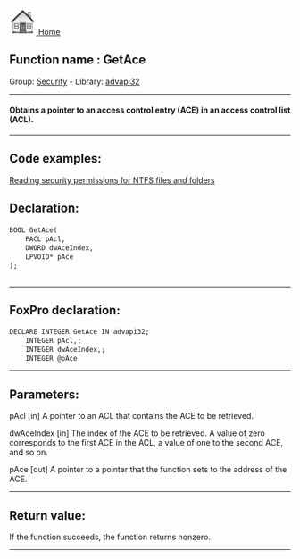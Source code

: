 [<img src="../../images/home.png"> Home ](https://github.com/VFPX/Win32API)  

## Function name : GetAce
Group: [Security](../../functions_group.md#Security)  -  Library: [advapi32](../../../libraries.md#advapi32)  
***  


#### Obtains a pointer to an access control entry (ACE) in an access control list (ACL).

***  


## Code examples:
[Reading security permissions for NTFS files and folders](../../samples/sample_516.md)  

## Declaration:
```foxpro  
BOOL GetAce(
	PACL pAcl,
	DWORD dwAceIndex,
	LPVOID* pAce
);
  
```  
***  


## FoxPro declaration:
```foxpro  
DECLARE INTEGER GetAce IN advapi32;
	INTEGER pAcl,;
	INTEGER dwAceIndex,;
	INTEGER @pAce  
```  
***  


## Parameters:
pAcl 
[in] A pointer to an ACL that contains the ACE to be retrieved. 

dwAceIndex 
[in] The index of the ACE to be retrieved. A value of zero corresponds to the first ACE in the ACL, a value of one to the second ACE, and so on. 

pAce 
[out] A pointer to a pointer that the function sets to the address of the ACE.   
***  


## Return value:
If the function succeeds, the function returns nonzero.  
***  

